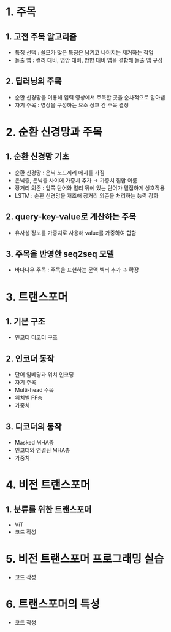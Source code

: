 # 1. 주목

## 1. 고전 주목 알고리즘

- 특징 선택 : 쓸모가 많은 특징은 남기고 나머지는 제거하는 작업
- 돌출 맵 : 컬러 대비, 명암 대비, 방향 대비 맵을 결합해 돌출 맵 구성

## 2. 딥러닝의 주목

- 순환 신경망을 이용해 입력 영상에서 주목할 곳을 순차적으로 알아냄
- 자기 주목 : 영상을 구성하는 요소 상호 간 주목 결정

# 2. 순환 신경망과 주목

## 1. 순환 신경망 기초

- 순환 신경망 : 은닉 노드끼리 에지를 가짐
- 은닉층, 은닉층 사이에 가중치 추가 → 가중치 집합 이룸
- 장거리 의존 : 앞쪽 단어와 멀리 뒤에 있는 단어가 밀접하게 상호작용
- LSTM : 순환 신경망을 개조해 장거리 의존을 처리하는 능력 강화

## 2. query-key-value로 계산하는 주목

- 유사성 정보를 가중치로 사용해 value를 가중하여 합함

## 3. 주목을 반영한 seq2seq 모델

- 바다나우 주목 : 주목을 표현하는 문맥 벡터 추가 → 확장

# 3. 트랜스포머

## 1. 기본 구조

- 인코더 디코더 구조

## 2. 인코더 동작

- 단어 임베딩과 위치 인코딩
- 자기 주목
- Multi-head 주목
- 위치별 FF층
- 가중치

## 3. 디코더의 동작

- Masked MHA층
- 인코더와 연결된 MHA층
- 가중치

# 4. 비전 트랜스포머

## 1. 분류를 위한 트랜스포머

- ViT
- 코드 작성

# 5. 비전 트랜스포머 프로그래밍 실습

- 코드 작성

# 6. 트랜스포머의 특성

- 코드 작성